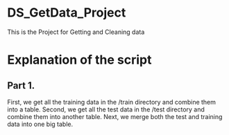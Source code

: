 # DS_GetData_Project
This is the Project for Getting and Cleaning data

# Explanation of the script

## Part 1. 
First, we get all the training data in the /train directory and combine them into a table.
Second, we get all the test data in the /test directory and combine them into another table.
Next, we merge both the test and training data into one big table.


